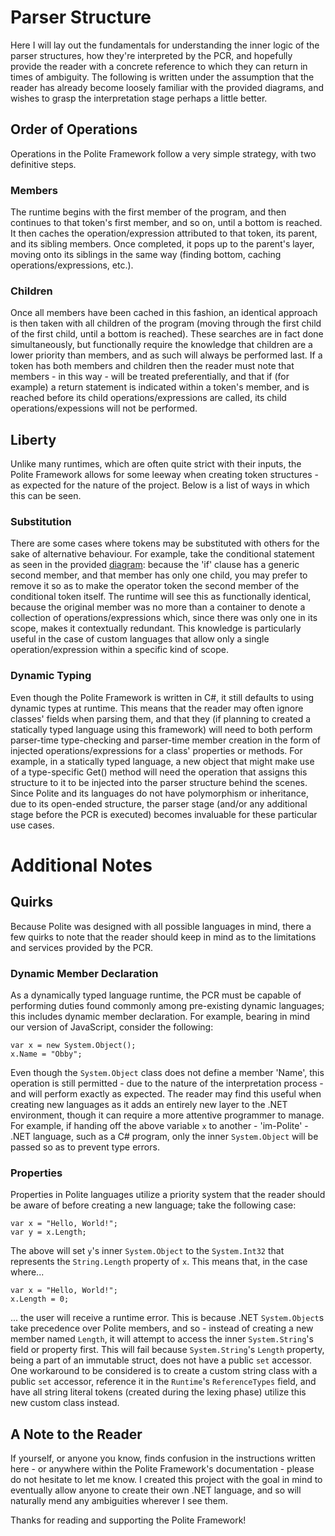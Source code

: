 # Parser Structure

Here I will lay out the fundamentals for understanding the inner logic of the parser structures, how they're interpreted by the PCR, and hopefully provide the reader with a concrete reference to which they can return in times of ambiguity. The following is written under the assumption that the reader has already become loosely familiar with the provided diagrams, and wishes to grasp the interpretation stage perhaps a little better.


## Order of Operations

Operations in the Polite Framework follow a very simple strategy, with two definitive steps.

### Members
The runtime begins with the first member of the program, and then continues to that token's first member, and so on, until a bottom is reached. It then caches the operation/expression attributed to that token, its parent, and its sibling members. Once completed, it pops up to the parent's layer, moving onto its siblings in the same way (finding bottom, caching operations/expressions, etc.).

### Children 
Once all members have been cached in this fashion, an identical approach is then taken with all children of the program (moving through the first child of the first child, until a bottom is reached). These searches are in fact done simultaneously, but functionally require the knowledge that children are a lower priority than members, and as such will always be performed last. If a token has both members and children then the reader must note that members - in this way - will be treated preferentially, and that if (for example) a return statement is indicated within a token's member, and is reached before its child operations/expressions are called, its child operations/expessions will not be performed.

## Liberty
Unlike many runtimes, which are often quite strict with their inputs, the Polite Framework allows for some leeway when creating token structures - as expected for the nature of the project. Below is a list of ways in which this can be seen.

### Substitution
There are some cases where tokens may be substituted with others for the sake of alternative behaviour. For example, take the conditional statement as seen in the provided [diagram](https://github.com/TrevorGHSeay/Polite/blob/master/Documentation/Parser%20Structure%20Diagrams/Conditions.jpg): because the 'if' clause has a generic second member, and that member has only one child, you may prefer to remove it so as to make the operator token the second member of the conditional token itself. The runtime will see this as functionally identical, because the original member was no more than a container to denote a collection of operations/expressions which, since there was only one in its scope, makes it contextually redundant. This knowledge is particularly useful in the case of custom languages that allow only a single operation/expression within a specific kind of scope.

### Dynamic Typing
Even though the Polite Framework is written in C#, it still defaults to using dynamic types at runtime. This means that the reader may often ignore classes' fields when parsing them, and that they (if planning to created a statically typed language using this framework) will need to both perform parser-time type-checking and parser-time member creation in the form of injected operations/expressions for a class' properties or methods. For example, in a statically typed language, a new object that might make use of a type-specific Get() method will need the operation that assigns this structure to it to be injected into the parser structure behind the scenes. Since Polite and its languages do not have polymorphism or inheritance, due to its open-ended structure, the parser stage (and/or any additional stage before the PCR is executed) becomes invaluable for these particular use cases.

# Additional Notes

## Quirks
Because Polite was designed with all possible languages in mind, there a few quirks to note that the reader should keep in mind as to the limitations and services provided by the PCR.

### Dynamic Member Declaration
As a dynamically typed language runtime, the PCR must be capable of performing duties found commonly among pre-existing dynamic languages; this includes dynamic member declaration.
For example, bearing in mind our version of JavaScript, consider the following:

```
var x = new System.Object();
x.Name = "Obby";
```

Even though the `System.Object` class does not define a member 'Name', this operation is still permitted - due to the nature of the interpretation process - and will perform exactly as expected. The reader may find this useful when creating new languages as it adds an entirely new layer to the .NET environment, though it can require a more attentive programmer to manage. For example, if handing off the above variable `x` to another - 'im-Polite' - .NET language, such as a C# program, only the inner `System.Object` will be passed so as to prevent type errors.

### Properties
Properties in Polite languages utilize a priority system that the reader should be aware of before creating a new language; take the following case:

```
var x = "Hello, World!";
var y = x.Length;
```
The above will set `y`'s inner `System.Object` to the `System.Int32` that represents the `String.Length` property of `x`. This means that, in the case where...
```
var x = "Hello, World!";
x.Length = 0;
```
... the user will receive a runtime error. This is because .NET `System.Object`s take precedence over Polite members, and so - instead of creating a new member named `Length`, it will attempt to access the inner `System.String`'s field or property first. This will fail because `System.String`'s `Length` property, being a part of an immutable struct, does not have a public `set` accessor. One workaround to be considered is to create a custom string class with a public `set` accessor, reference it in the `Runtime`'s `ReferenceTypes` field, and have all string literal tokens (created during the lexing phase) utilize this new custom class instead.

## A Note to the Reader

If yourself, or anyone you know, finds confusion in the instructions written here - or anywhere within the Polite Framework's documentation - please do not hesitate to let me know. I created this project with the goal in mind to eventually allow anyone to create their own .NET language, and so will naturally mend any ambiguities wherever I see them.

Thanks for reading and supporting the Polite Framework!
